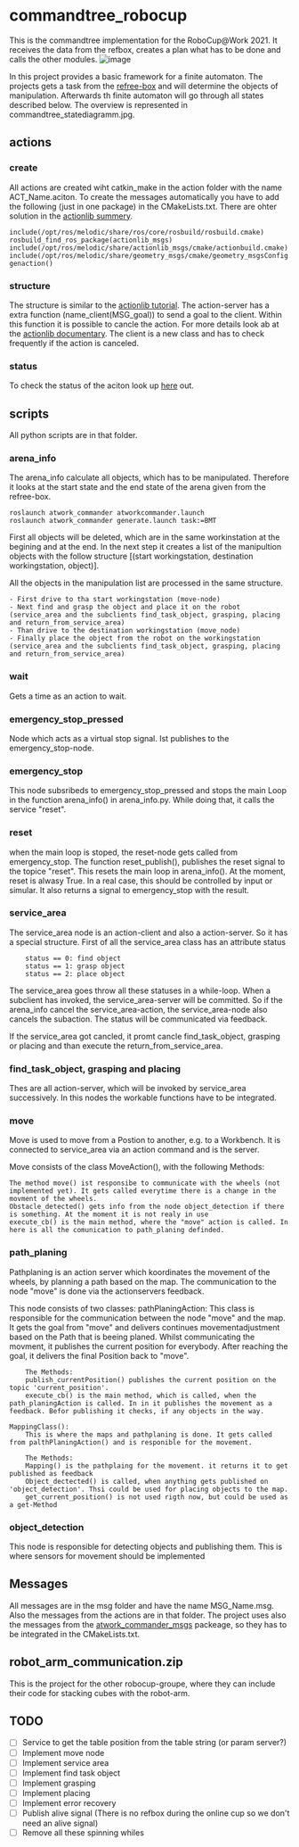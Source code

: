 # commandtree_robocup
This is the commandtree implementation for the RoboCup@Work 2021. It receives the data from the refbox, creates a plan what has to be done and calls the other modules. 
![image](commandtree_statediagram.png)

In this project provides a basic framework for a finite automaton. 
The projects gets a task from the [refree-box](https://www.robocup.org/leagues/16) and will determine the objects of manipulation.
Afterwards th finite automaton will go through all states described below.
The overview is represented in commandtree_statediagramm.jpg.

## actions

### create
All actions are created wiht catkin_make in the action folder with the name ACT_Name.aciton.
To create the messages automatically you have to add the following (just in one package) in the CMakeLists.txt.
There are ohter solution in the [actionlib summery](https://wiki.ros.org/actionlib/#Build_a_package_by_Catkin).

    include(/opt/ros/melodic/share/ros/core/rosbuild/rosbuild.cmake)
    rosbuild_find_ros_package(actionlib_msgs)
    include(/opt/ros/melodic/share/actionlib_msgs/cmake/actionbuild.cmake)
    include(/opt/ros/melodic/share/geometry_msgs/cmake/geometry_msgsConfig.cmake)
    genaction()

### structure
The structure is similar to the [actionlib tutorial](https://wiki.ros.org/actionlib_tutorials/Tutorials/).
The action-server has a extra function (name_client(MSG_goal)) to send a goal to the client. 
Within this function it is possible to cancle the action.
For more details look ab at the [actionlib documentary](https://docs.ros.org/en/groovy/api/actionlib/html/classactionlib_1_1simple__action__client_1_1SimpleActionClient.html#a460c9f52fd650f918cb287765f169445).
The client is a new class and has to check frequently if the action is canceled.

### status
To check the status of the aciton look up [here](https://answers.ros.org/question/271257/guide-to-action-client-state-id-numbers/) out.


## scripts
All python scripts are in that folder.

### arena_info
The arena_info calculate all objects, which has to be manipulated. 
Therefore it looks at the start state and the end state of the arena given from the refree-box. 

    roslaunch atwork_commander atworkcommander.launch
    roslaunch atwork_commander generate.launch task:=BMT

First all objects will be deleted, which are in the same workinstation at the begining and at the end.
In the next step it creates a list of the manipultion objects with the follow structure [(start workingstation, destination workingstation, object)].

All the objects in the manipulation list are processed in the same structure.
    
    - First drive to tha start workingstation (move-node)
    - Next find and grasp the object and place it on the robot (service_area and the subclients find_task_object, grasping, placing and return_from_service_area)
    - Than drive to the destination workingstation (move_node)
    - Finally place the object from the robot on the workingstation (service_area and the subclients find_task_object, grasping, placing and return_from_service_area)


### wait
Gets a time as an action to wait.


### emergency_stop_pressed
Node which acts as a virtual stop signal. Ist publishes to the emergency_stop-node.

### emergency_stop 
This node subsribeds to emergency_stop_pressed and stops the main Loop in the function arena_info() in arena_info.py. While doing that, it calls the service "reset".

### reset
when the main loop is stoped, the reset-node gets called from emergency_stop. The function reset_publish(), publishes the reset signal to the topice "reset".
This resets the main loop in arena_info(). At the moment, reset is alwasy True. In a real case, this should be controlled by input or simular. It also returns a signal to emergency_stop with the result.

### service_area
The service_area node is an action-client and also a action-server. So it has a special structure.
First of all the service_area class has an attribute status

        status == 0: find object
        status == 1: grasp object
        status == 2: place object
    
The service_area goes throw all these statuses in a while-loop. 
When a subclient has invoked, the service_area-server will be committed. 
So if the arena_info cancel the service_area-action, the service_area-node also cancels the subaction. 
The status will be communicated via feedback. 


If the service_area got cancled, it promt cancle find_task_object, grasping or placing and than execute the return_from_service_area.


### find_task_object, grasping and placing
Thes are all action-server, which will be invoked by service_area successively.
In this nodes the workable functions have to be integrated.

### move
Move is used to move from a Postion to another, e.g. to a Workbench. It is connected to service_area via an action command and is the server. 

Move consists of the class MoveAction(), with the following Methods:

    The method move() ist responsibe to communicate with the wheels (not implemented yet). It gets called everytime there is a change in the movment of the wheels. 
    Obstacle_detected() gets info from the node object_detection if there is something. At the moment it is not realy in use
    execute_cb() is the main method, where the "move" action is called. In here is all the comunication to path_planing definded. 
    

### path_planing
Pathplaning is an action server which koordinates the movement of the wheels, by planning a path based on the map. The communication to the node "move" is done via the actionservers feedback. 

This node consists of two classes:
    pathPlaningAction:
        This class is responsible for the communication between the node "move" and the map. It gets the goal from "move" and delivers continues movementadjustment based on the Path that is beeing planed.
        Whilst communicating the movment, it publishes the current position for everybody. After reaching the goal, it delivers the final Position back to "move".
        
        The Methods:
        publish_currentPosition() publishes the current position on the topic 'current_position'.
        execute_cb() is the main method, which is called, when the path_planingAction is called. In in it publishes the movement as a feedback. Befor publishing it checks, if any objects in the way.
        
    MappingClass():
        This is where the maps and pathplaning is done. It gets called from palthPlaningAction() and is responible for the movement.
        
        The Methods:
        Mapping() is the pathplaing for the movement. it returns it to get published as feedback
        Object_dectected() is called, when anything gets published on 'object_detection'. Thsi could be used for placing objects to the map.
        get_current_position() is not used rigth now, but could be used as a get-Method
        
        
### object_detection
This node is responsible for detecting objects and publishing them. This is where sensors for movement should be implemented
    

## Messages
All messages are in the msg folder and have the name MSG_Name.msg.
Also the messages from the actions are in that folder.
The project uses also the messages from the [atwork_commander_msgs](https://github.com/robocup-at-work/atwork-commander/tree/master/atwork_commander_msgs) packeage, so they has to be integrated in the CMakeLists.txt.


##  robot_arm_communication.zip
This is the project for the other robocup-groupe, where they can include their code for stacking cubes with the robot-arm.

## TODO
- [ ] Service to get the table position from the table string (or param server?)
- [ ] Implement move node
- [ ] Implement service area
- [ ] Implement find task object
- [ ] Implement grasping 
- [ ] Implement placing
- [ ] Implement error recovery
- [ ] Publish alive signal (There is no refbox during the online cup so we don't need an alive signal)
- [ ] Remove all these spinning whiles

